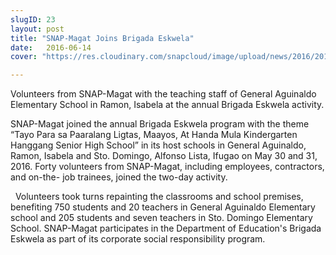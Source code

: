 ```yaml
---
slugID: 23
layout: post
title: "SNAP-Magat Joins Brigada Eskwela"
date:   2016-06-14 
cover: "https://res.cloudinary.com/snapcloud/image/upload/news/2016/2016-8-snap.jpg"

---
```

Volunteers from SNAP-Magat with the teaching staff of General Aguinaldo Elementary School in Ramon, Isabela at the annual Brigada Eskwela activity.


SNAP-Magat joined the annual Brigada Eskwela program with the theme “Tayo Para sa Paaralang Ligtas, Maayos, At Handa Mula Kindergarten Hanggang Senior High School” in its host schools in General Aguinaldo, Ramon, Isabela and Sto. Domingo, Alfonso Lista, Ifugao on May 30 and 31, 2016. Forty volunteers from SNAP-Magat, including employees, contractors, and on-the- job trainees, joined the two-day activity.

 
Volunteers took turns repainting the classrooms and school premises, benefiting 750 students and 20 teachers in General Aguinaldo Elementary school and 205 students and seven teachers in Sto. Domingo Elementary School. SNAP-Magat participates in the Department of Education&#39;s Brigada Eskwela as part of its corporate social responsibility program.